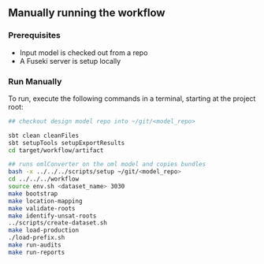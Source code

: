 ## Manually running the workflow


### Prerequisites
  * Input model is checked out from a repo
  * A Fuseki server is setup locally

### Run Manually
To run, execute the following commands in a terminal, starting at the project root:
```sh
## checkout design model repo into ~/git/<model_repo>

sbt clean cleanFiles
sbt setupTools setupExportResults
cd target/workflow/artifact

## runs omlConverter on the oml model and copies bundles 
bash -x ../../../scripts/setup ~/git/<model_repo>
cd ../../../workflow
source env.sh <dataset_name> 3030
make bootstrap
make location-mapping
make validate-roots
make identify-unsat-roots
../scripts/create-dataset.sh
make load-production
./load-prefix.sh
make run-audits
make run-reports
```
